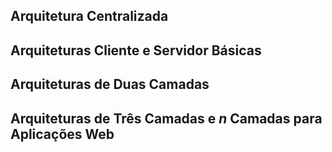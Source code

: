 ## Arquitetura Centralizada

## Arquiteturas Cliente e Servidor Básicas

## Arquiteturas de Duas Camadas

## Arquiteturas de Três Camadas e *n* Camadas para Aplicações Web